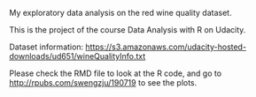 My exploratory data analysis on the red wine quality dataset. 

This is the project of the course Data Analysis with R on Udacity.

Dataset information: https://s3.amazonaws.com/udacity-hosted-downloads/ud651/wineQualityInfo.txt

Please check the RMD file to look at the R code, and go to http://rpubs.com/swengzju/190719 to see the plots.
